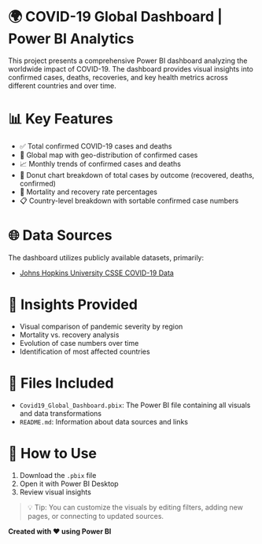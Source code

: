 # 🌍 COVID-19 Global Dashboard | Power BI Analytics

This project presents a comprehensive Power BI dashboard analyzing the worldwide impact of COVID-19. The dashboard provides visual insights into confirmed cases, deaths, recoveries, and key health metrics across different countries and over time.

# 📊 Key Features

- ✅ Total confirmed COVID-19 cases and deaths
- 📍 Global map with geo-distribution of confirmed cases
- 📈 Monthly trends of confirmed cases and deaths
- 🍩 Donut chart breakdown of total cases by outcome (recovered, deaths, confirmed)
- 📌 Mortality and recovery rate percentages
- 📋 Country-level breakdown with sortable confirmed case numbers

# 🌐 Data Sources

The dashboard utilizes publicly available datasets, primarily:
- [Johns Hopkins University CSSE COVID-19 Data]( https://data.humdata.org/dataset/novel-coronavirus-2019-ncov-cases)

# 🧠 Insights Provided

- Visual comparison of pandemic severity by region
- Mortality vs. recovery analysis
- Evolution of case numbers over time
- Identification of most affected countries

# 🧾 Files Included

- `Covid19_Global_Dashboard.pbix`: The Power BI file containing all visuals and data transformations
- `README.md`: Information about data sources and links

# 🚀 How to Use

1. Download the `.pbix` file
2. Open it with Power BI Desktop
3. Review visual insights

> 💡 Tip: You can customize the visuals by editing filters, adding new pages, or connecting to updated sources.



**Created with ❤️ using Power BI**
